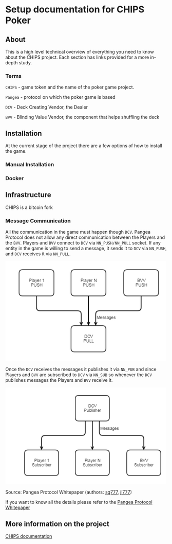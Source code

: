 # Setup documentation for CHIPS Poker 

## About

This is a high level technical overview of everything you need to know about the CHIPS project. Each section has links provided for a more in-depth study.

### Terms

`CHIPS` - game token and the name of the poker game project.

`Pangea` - protocol on which the poker game is based

`DCV` - Deck Creating Vendor, the Dealer

`BVV` - Blinding Value Vendor, the component that helps shuffling the deck

## Installation

At the current stage of the project there are a few options of how to install the game.

### Manual Installation

### Docker

## Infrastructure

CHIPS is a bitcoin fork

### Message Communication

All the communication in the game must happen though `DCV`. Pangea Protocol does not allow any direct communication between the Players and the `BVV`. Players and `BVV` connect to `DCV` via `NN_PUSH/NN_PULL` socket. If any entity in the game is willing to send a message, it sends it to `DCV` via `NN_PUSH`, and `DCV` receives it via `NN_PULL`.

<img src="./assets/PULL.png" width="500">

Once the `DCV` receives the messages it publishes it via `NN_PUB` and since Players and `BVV` are subscribed to `DCV` via `NN_SUB` so whenever the `DCV` publishes messages the Players and `BVV` receive it.

<img src="./assets/Messages.png" width="500">

Source: Pangea Protocol Whitepaper (authors: [sg777](https://github.com/sg777), [jl777](https://github.com/jl777/))

If you want to know all the details please refer to the [Pangea Protocol Whitepaper](https://cdn.discordapp.com/attachments/455737840668770315/456036359870611457/Unsolicited_PANGEA_WP.pdf)

## More information on the project

[CHIPS documentation](https://docs.chips.cash/en/latest/)